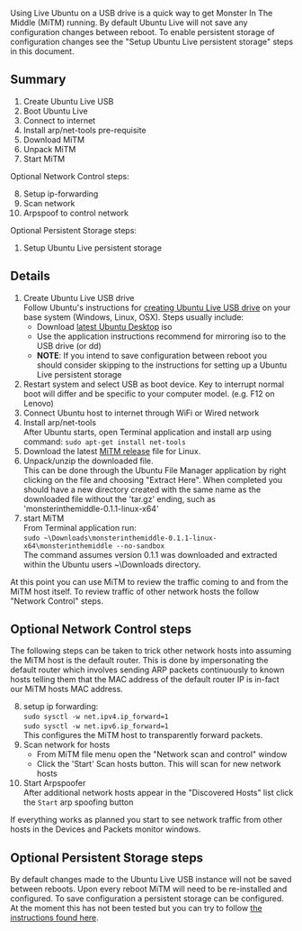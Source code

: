 Using Live Ubuntu on a USB drive is a quick way to get Monster In The Middle (MiTM) running. By default Ubuntu Live will not save any configuration changes between reboot. To enable persistent storage of configuration changes see the "Setup Ubuntu Live persistent storage" steps in this document.

## Summary

1. Create Ubuntu Live USB 
2. Boot Ubuntu Live
3. Connect to internet
4. Install arp/net-tools pre-requisite
5. Download MiTM
6. Unpack MiTM
7. Start MiTM

Optional Network Control steps:

8. Setup ip-forwarding
9. Scan network
10. Arpspoof to control network

Optional Persistent Storage steps:

1.  Setup Ubuntu Live persistent storage

## Details

1. Create Ubuntu Live USB drive  
Follow Ubuntu's instructions for [creating Ubuntu Live USB drive](https://ubuntu.com/tutorials/try-ubuntu-before-you-install) on your base system (Windows, Linux, OSX). Steps usually include:
    * Download [latest Ubuntu Desktop](https://ubuntu.com/download/desktop) iso
    * Use the application instructions recommend for mirroring iso to the USB drive (or dd)  
    * **NOTE**: If you intend to save configuration between reboot you should consider skipping to the instructions for setting up a Ubuntu Live persistent storage
2. Restart system and select USB as boot device. Key to interrupt normal boot will differ and be specific to your computer model. (e.g. F12 on Lenovo)
3. Connect Ubuntu host to internet through WiFi or Wired network
4. Install arp/net-tools  
After Ubuntu starts, open Terminal application and install arp using command: `sudo apt-get install net-tools`
5. Download the latest [MiTM release](https://github.com/nocompanyco/monsterinthemiddle/releases) file for Linux.
6. Unpack/unzip the downloaded file.  
This can be done through the Ubuntu File Manager application by right clicking on the file and choosing "Extract Here". When completed you should have a new directory created with the same name as the downloaded file without the 'tar.gz' ending, such as 'monsterinthemiddle-0.1.1-linux-x64'
7. start MiTM  
From Terminal application run:   
`sudo ~\Downloads\monsterinthemiddle-0.1.1-linux-x64\monsterinthemiddle --no-sandbox`  
The command assumes version 0.1.1 was downloaded and extracted within the Ubuntu users ~\Downloads directory.

At this point you can use MiTM to review the traffic coming to and from the MiTM host itself. To review traffic of other network hosts the follow "Network Control" steps.

## Optional Network Control steps

The following steps can be taken to trick other network hosts into assuming the MiTM host is the default router. This is done by impersonating the default router which involves sending ARP packets continuously to known hosts telling them that the MAC address of the default router IP is in-fact our MiTM hosts MAC address.

8. setup ip forwarding:   
`sudo sysctl -w net.ipv4.ip_forward=1`  
`sudo sysctl -w net.ipv6.ip_forward=1`  
This configures the MiTM host to transparently forward packets.
9. Scan network for hosts  
    * From MiTM file menu open the "Network scan and control" window
    * Click the 'Start' Scan hosts button. This will scan for new network hosts
10. Start Arpspoofer  
After additional network hosts appear in the "Discovered Hosts" list click the `Start` arp spoofing button

If everything works as planned you start to see network traffic from other hosts in the Devices and Packets monitor windows.

## Optional Persistent Storage steps

By default changes made to the Ubuntu Live USB instance will not be saved between reboots. Upon every reboot MiTM will need to be re-installed and configured. To save configuration a persistent storage can be configured. At the moment this has not been tested but you can try to follow [the instructions   found here](https://askubuntu.com/questions/1230902/what-is-the-correct-way-to-create-a-persistent-ubuntu-20-04-usb).